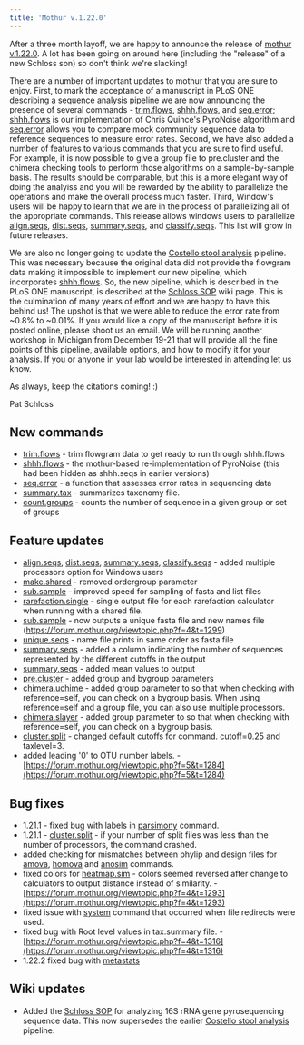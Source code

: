 ```yaml
---
title: 'Mothur v.1.22.0'
---
```

After a three month layoff, we are happy to announce the release of
[mothur v.1.22.0](mothur_v.1.22.0). A lot has been going on
around here (including the \"release\" of a new Schloss son) so don\'t
think we\'re slacking!

There are a number of important updates to mothur that you are sure to
enjoy. First, to mark the acceptance of a manuscript in PLoS ONE
describing a sequence analysis pipeline we are now announcing the
presence of several commands - [trim.flows](trim.flows),
[shhh.flows](shhh.flows), and
[seq.error](seq.error); [shhh.flows](shhh.flows)
is our implementation of Chris Quince\'s PyroNoise algorithm and
[seq.error](seq.error) allows you to compare mock community
sequence data to reference sequences to measure error rates. Second, we
have also added a number of features to various commands that you are
sure to find useful. For example, it is now possible to give a group
file to pre.cluster and the chimera checking tools to perform those
algorithms on a sample-by-sample basis. The results should be
comparable, but this is a more elegant way of doing the analyiss and you
will be rewarded by the ability to parallelize the operations and make
the overall process much faster. Third, Window\'s users will be happy to
learn that we are in the process of parallelizing all of the appropriate
commands. This release allows windows users to parallelize
[align.seqs](align.seqs), [dist.seqs](dist.seqs),
[summary.seqs](summary.seqs), and
[classify.seqs](classify.seqs). This list will grow in future
releases.

We are also no longer going to update the [Costello stool
analysis](Costello_stool_analysis) pipeline. This was
necessary because the original data did not provide the flowgram data
making it impossible to implement our new pipeline, which incorporates
[shhh.flows](shhh.flows). So, the new pipeline, which is
described in the PLoS ONE manuscript, is described at the [Schloss
SOP](Schloss_SOP) wiki page. This is the culmination of many
years of effort and we are happy to have this behind us! The upshot is
that we were able to reduce the error rate from \~0.8% to \~0.01%. If
you would like a copy of the manuscript before it is posted online,
please shoot us an email. We will be running another workshop in
Michigan from December 19-21 that will provide all the fine points of
this pipeline, available options, and how to modify it for your
analysis. If you or anyone in your lab would be interested in attending
let us know.

As always, keep the citations coming! :)

Pat Schloss

## New commands

-   [trim.flows](trim.flows) - trim flowgram data to get
    ready to run through shhh.flows
-   [shhh.flows](shhh.flows) - the mothur-based
    re-implementation of PyroNoise (this had been hidden as shhh.seqs in
    earlier versions)
-   [seq.error](seq.error) - a function that assesses error
    rates in sequencing data
-   [summary.tax](summary.tax) - summarizes taxonomy file.
-   [count.groups](count.groups) - counts the number of
    sequence in a given group or set of groups

## Feature updates

-   [align.seqs](align.seqs),
    [dist.seqs](dist.seqs),
    [summary.seqs](summary.seqs),
    [classify.seqs](classify.seqs) - added multiple
    processors option for Windows users
-   [make.shared](make.shared) - removed ordergroup parameter
-   [sub.sample](sub.sample) - improved speed for sampling of
    fasta and list files
-   [rarefaction.single](rarefaction.single) - single output
    file for each rarefaction calculator when running with a shared
    file.
-   [sub.sample](sub.sample) - now outputs a unique fasta
    file and new names file
    (https://forum.mothur.org/viewtopic.php?f=4&t=1299)
-   [unique.seqs](unique.seqs) - name file prints in same
    order as fasta file
-   [summary.seqs](summary.seqs) - added a column indicating
    the number of sequences represented by the different cutoffs in the
    output
-   [summary.seqs](summary.seqs) - added mean values to
    output
-   [pre.cluster](pre.cluster) - added group and bygroup
    parameters
-   [chimera.uchime](chimera.uchime) - added group parameter
    to so that when checking with reference=self, you can check on a
    bygroup basis. When using reference=self and a group file, you can
    also use multiple processors.
-   [chimera.slayer](chimera.slayer) - added group parameter
    to so that when checking with reference=self, you can check on a
    bygroup basis.
-   [cluster.split](cluster.split) - changed default cutoffs
    for command. cutoff=0.25 and taxlevel=3.
-   added leading \'0\' to OTU number labels. -
    [https://forum.mothur.org/viewtopic.php?f=5&t=1284](https://forum.mothur.org/viewtopic.php?f=5&t=1284)

## Bug fixes

-   1.21.1 - fixed bug with labels in [parsimony](parsimony)
    command.
-   1.21.1 - [cluster.split](cluster.split) - if your number
    of split files was less than the number of processors, the command
    crashed.
-   added checking for mismatches between phylip and design files for
    [amova](amova), [homova](homova) and
    [anosim](anosim) commands.
-   fixed colors for [heatmap.sim](heatmap.sim) - colors
    seemed reversed after change to calculators to output distance
    instead of similarity. -
    [https://forum.mothur.org/viewtopic.php?f=4&t=1293](https://forum.mothur.org/viewtopic.php?f=4&t=1293)
-   fixed issue with [system](system) command that occurred
    when file redirects were used.
-   fixed bug with Root level values in tax.summary file. -
    [https://forum.mothur.org/viewtopic.php?f=4&t=1316](https://forum.mothur.org/viewtopic.php?f=4&t=1316)
-   1.22.2 fixed bug with [metastats](metastats)

## Wiki updates

-   Added the [Schloss SOP](Schloss_SOP) for analyzing 16S
    rRNA gene pyrosequencing sequence data. This now supersedes the
    earlier [Costello stool
    analysis](Costello_stool_analysis) pipeline.
